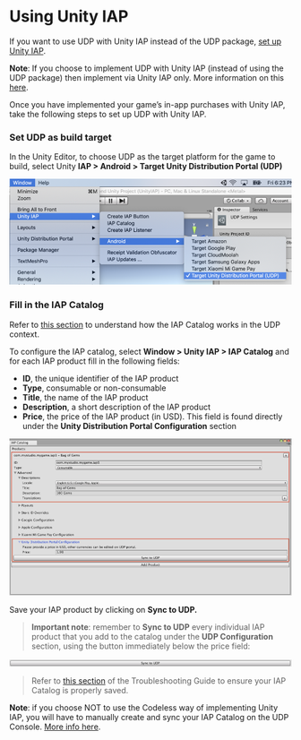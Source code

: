 # Using Unity IAP

If you want to use UDP with Unity IAP instead of the UDP package, [set up Unity IAP](https://docs.unity3d.com/Manual/UnityIAPSettingUp.html). 

**Note**: If you choose to implement UDP with Unity IAP (instead of using the UDP package) then implement via Unity IAP only. More information on this [here](Do_not_mix_the_implementations.md).

Once you have implemented your game’s in-app purchases with Unity IAP, take the following steps to set up UDP with Unity IAP.

### Set UDP as build target

In the Unity Editor, to choose UDP as the target platform for the game to build, select Unity **IAP > Android > Target Unity Distribution Portal (UDP)**

![img](images/image_10.png)

### Fill in the IAP Catalog

Refer to [this section](Before_you_begin_know_this.md) to understand how the IAP Catalog works in the UDP context.

To configure the IAP catalog, select **Window > Unity IAP > IAP Catalog** and for each IAP product fill in the following fields:

- **ID**, the unique identifier of the IAP product
- **Type**, consumable or non-consumable
- **Title**, the name of the IAP product
- **Description**, a short description of the IAP product
- **Price**, the price of the IAP product (in USD). This field is found directly under the **Unity Distribution Portal Configuration** section

![img](images/image_11.png)

Save your IAP product by clicking on **Sync to UDP.**

> **Important note**: remember to **Sync to UDP** every individual IAP product that you add to the catalog under the **UDP Configuration** section, using the button immediately below the price field:

 

![img](images/image_12.png)

 

> Refer to [this section](Save_Sync_Push_your_IAP_Catalog.md) of the Troubleshooting Guide to ensure your IAP Catalog is properly saved.

**Note**: if you choose NOT to use the Codeless way of implementing Unity IAP, you will have to manually create and sync your IAP Catalog on the UDP Console. [More info here](Editing_your_game_information_on_the_UDP_console.md).

